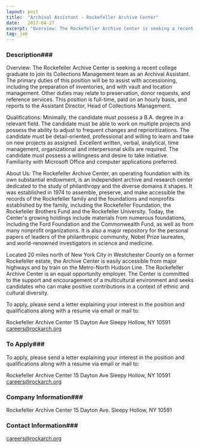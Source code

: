 ```yaml
---
layout: post
title:  "Archival Assistant - Rockefeller Archive Center"
date:   2017-04-27
excerpt: "Overview: The Rockefeller Archive Center is seeking a recent college graduate to join its Collections Management team as an Archival Assistant. The primary duties of this position will be to assist with accessioning, including the preparation of inventories, and with vault and location management. Other duties may relate to preservation,..."
tag: job
---
```


### Description###

Overview:
The Rockefeller Archive Center is seeking a recent college graduate to join its Collections Management team as an Archival Assistant. The primary duties of this position will be to assist with accessioning, including the preparation of inventories, and with vault and location management. Other duties may relate to preservation, donor requests, and reference services.  This position is full-time, paid on an hourly basis, and reports to the Assistant Director, Head of Collections Management.


Qualifications: 
Minimally, the candidate must possess a B.A. degree in a relevant field.  The candidate must be able to work on multiple projects and possess the ability to adjust to frequent changes and reprioritizations.  The candidate must be detail-oriented, professional and willing to learn and take on new projects as assigned.  Excellent written, verbal, analytical, time management, organizational and interpersonal skills are required.  The candidate must possess a willingness and desire to take initiative. Familiarity with Microsoft Office and computer applications preferred. 


About Us:
The Rockefeller Archive Center, an operating foundation with its own substantial endowment, is an independent archive and research center dedicated to the study of philanthropy and the diverse domains it shapes. It was established in 1974 to assemble, preserve, and make accessible the records of the Rockefeller family and the foundations and nonprofits established by the family, including the Rockefeller Foundation, the Rockefeller Brothers Fund and the Rockefeller University.  Today, the Center's growing holdings include materials from numerous foundations, including the Ford Foundation and the Commonwealth Fund, as well as from many nonprofit organizations.  It is also a major repository for the personal papers of leaders of the philanthropic community, Nobel Prize laureates, and world-renowned investigators in science and medicine.  

Located 20 miles north of New York City in Westchester County on a former Rockefeller estate, the Archive Center is easily accessible from major highways and by train on the Metro-North Hudson Line.  The Rockefeller Archive Center is an equal opportunity employer.  The Center is committed to the support and encouragement of a multicultural environment and seeks candidates who can make positive contributions in a context of ethnic and cultural diversity.


To apply, please send a letter explaining your interest in the position and qualifications along with a resume via email or mail to:

Rockefeller Archive Center
15 Dayton Ave
Sleepy Hollow, NY 10591
careers@rockarch.org













### To Apply###

To apply, please send a letter explaining your interest in the position and qualifications along with a resume via email or mail to:

Rockefeller Archive Center
15 Dayton Ave
Sleepy Hollow, NY 10591
careers@rockarch.org



### Company Information###

Rockefeller Archive Center 15 Dayton Ave. Sleepy Hollow, NY 10591


### Contact Information###

careers@rockarch.org

